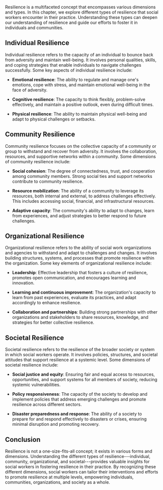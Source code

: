 
Resilience is a multifaceted concept that encompasses various dimensions and types. In this chapter, we explore different types of resilience that social workers encounter in their practice. Understanding these types can deepen our understanding of resilience and guide our efforts to foster it in individuals and communities.

Individual Resilience
---------------------

Individual resilience refers to the capacity of an individual to bounce back from adversity and maintain well-being. It involves personal qualities, skills, and coping strategies that enable individuals to navigate challenges successfully. Some key aspects of individual resilience include:

* **Emotional resilience**: The ability to regulate and manage one's emotions, cope with stress, and maintain emotional well-being in the face of adversity.

* **Cognitive resilience**: The capacity to think flexibly, problem-solve effectively, and maintain a positive outlook, even during difficult times.

* **Physical resilience**: The ability to maintain physical well-being and adapt to physical challenges or setbacks.

Community Resilience
--------------------

Community resilience focuses on the collective capacity of a community or group to withstand and recover from adversity. It involves the collaboration, resources, and supportive networks within a community. Some dimensions of community resilience include:

* **Social cohesion**: The degree of connectedness, trust, and cooperation among community members. Strong social ties and support networks contribute to community resilience.

* **Resource mobilization**: The ability of a community to leverage its resources, both internal and external, to address challenges effectively. This includes accessing social, financial, and infrastructural resources.

* **Adaptive capacity**: The community's ability to adapt to changes, learn from experiences, and adjust strategies to better respond to future challenges.

Organizational Resilience
-------------------------

Organizational resilience refers to the ability of social work organizations and agencies to withstand and adapt to challenges and changes. It involves building structures, systems, and processes that promote resilience within the organization. Some key elements of organizational resilience include:

* **Leadership**: Effective leadership that fosters a culture of resilience, promotes open communication, and encourages learning and innovation.

* **Learning and continuous improvement**: The organization's capacity to learn from past experiences, evaluate its practices, and adapt accordingly to enhance resilience.

* **Collaboration and partnerships**: Building strong partnerships with other organizations and stakeholders to share resources, knowledge, and strategies for better collective resilience.

Societal Resilience
-------------------

Societal resilience refers to the resilience of the broader society or system in which social workers operate. It involves policies, structures, and societal attitudes that support resilience at a systemic level. Some dimensions of societal resilience include:

* **Social justice and equity**: Ensuring fair and equal access to resources, opportunities, and support systems for all members of society, reducing systemic vulnerabilities.

* **Policy responsiveness**: The capacity of the society to develop and implement policies that address emerging challenges and promote resilience across different sectors.

* **Disaster preparedness and response**: The ability of a society to prepare for and respond effectively to disasters or crises, ensuring minimal disruption and promoting recovery.

Conclusion
----------

Resilience is not a one-size-fits-all concept; it exists in various forms and dimensions. Understanding the different types of resilience---individual, community, organizational, and societal---provides valuable insights for social workers in fostering resilience in their practice. By recognizing these different dimensions, social workers can tailor their interventions and efforts to promote resilience at multiple levels, empowering individuals, communities, organizations, and society as a whole.
